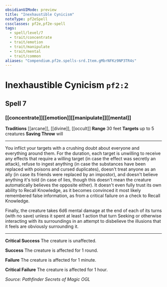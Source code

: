 ```yaml
---
obsidianUIMode: preview
title: "Inexhaustible Cynicism"
noteType: pf2eSpell
cssclasses: pf2e,pf2e-spell
tags:
  - spell/level/7
  - trait/concentrate
  - trait/emotion
  - trait/manipulate
  - trait/mental
  - trait/common
aliases: "Compendium.pf2e.spells-srd.Item.gMbrNFKz9NP3TR4s" 
---
```

# Inexhaustible Cynicism  `pf2:2`  
## Spell 7
### [[concentrate]][[emotion]][[manipulate]][[mental]]
**Traditions** [[arcane]], [[divine]], [[occult]]
**Range** 30 feet
**Targets** up to 5 creatures
**Saving Throw**  will
* * * 
You inflict your targets with a crushing doubt about everyone and everything around them. For the duration, each target is unwilling to receive any effects that require a willing target (in case the effect was secretly an attack), refuse to ingest anything (in case the substances have been replaced with poisons and cursed duplicates), doesn't treat anyone as an ally (in case its friends were replaced by an impostor), and doesn't believe anything it's told (in case of lies, though this doesn't mean the creature automatically believes the opposite either). It doesn't even fully trust its own ability to Recall Knowledge, as it becomes convinced it most likely remembered false information, as from a critical failure on a check to Recall Knowledge.

Finally, the creature takes 6d6 mental damage at the end of each of its turns (with no save) unless it spent at least 1 action that turn Seeking or otherwise interacting with its surroundings in an attempt to disbelieve the illusions that it feels are obviously surrounding it.

* * *

**Critical Success** The creature is unaffected.

**Success** The creature is affected for 1 round.

**Failure** The creature is affected for 1 minute.

**Critical Failure** The creature is affected for 1 hour.

*Source: Pathfinder Secrets of Magic*
*OGL*